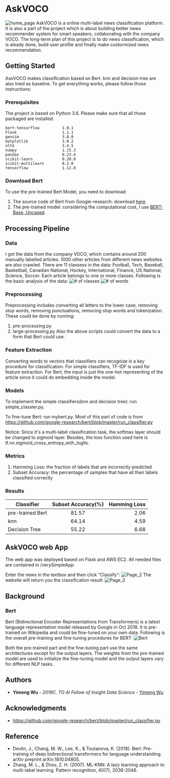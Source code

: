 # AskVOCO 
![home_page](https://github.com/yimeng0701/Voice-recommender-system-for-Smart-Speakers/blob/master/verySimpleApp/home_page.png "Logo Title Text 1")
AskVOCO is a online multi-label news classification platform. It is also a part of the project which is about building better news recommender system for smart speakers, collaborating with the company VOCO. The long-term plan of this project is to do news classification, which is aleady done, build user profile and finally make custormized news recommendation.

## Getting Started

AsoVOCO makes classification based on Bert. knn and decision tree are also tried as baseline. To get everything works, please follow those instructions:

### Prerequisites

The project is based on Python 3.6. Please make sure that all those packaged are installed.

```
bert-tensorflow          1.0.1
Flask                    1.1.1
gensim                   3.8.0
matplotlib               3.0.2
nltk                     3.4.5
numpy                    1.15.3
pandas                   0.23.4
scikit-learn             0.20.0
scikit-multilearn        0.2.0
tensorflow               1.12.0
```

### Download Bert
To use the pre-trained Bert Model, you need to download:
1. The source code of Bert from Google-research: download [here](https://github.com/google-research/bert.git).
2. The pre-trained model: considering the computational cost, I use [BERT-Base, Uncased](https://storage.googleapis.com/bert_models/2018_10_18/uncased_L-12_H-768_A-12.zip).

## Processing Pipeline

### Data
I got the data from the company VOCO, which contains around 200 manually labelled articles. 1000 other articles from different news websites are also crawled. There are 11 classess in the data: Football, Tech, Baseball, Basketball, Canadian National, Hockey, International, Finance, US National, Science, Soccer. Each article belongs to one or more classes. Following is the basic analysis of the data:
![# of classes](https://github.com/yimeng0701/Voice-recommender-system-for-Smart-Speakers/blob/master/data/EDA/num_classes.png "Logo Title Text 1")
![# of words](https://github.com/yimeng0701/Voice-recommender-system-for-Smart-Speakers/blob/master/data/EDA/hist.png "Logo Title Text 1")

### Preprocessing
Preprocessing includes converting all letters to the lower case, removing stop words, removing punctuations, remocing stop words and tokenization. These could be done by running:
1. pre-processing.py
2. large-processing.py
Also the above scripts could convert the data to a form that Bert could use.
### Feature Extraction
Converting words to vectors that classifiers can recognize is a key procedure for classification. For simple classifiers, TF-IDF is used for feature extraction. For Bert, the input is just the one-hot representing of the article since it could do embedding inside the model.

### Models
To implement the simple classifiers(knn and decision tree): run simple_classier.py.

To fine-tune Bert: run mybert.py. Most of this part of code is from https://github.com/google-research/bert/blob/master/run_classifier.py

Notice: Since it's a multi-label classification task, the softmax layer should be changed to sigmoid layer. Besides, the loss function used here is tf.nn.sigmoid_cross_entropy_with_logits.

### Metrics
1. Hamming Loss:  the fraction of labels that are incorrectly predicted
2. Subset Accuracy: the percentage of samples that have all their labels classified correctly

### Results
| Classifier        | Subset Accuracy(%)           | Hamming Loss  |
| ------------- |:-------------:| -----:|
| pre-trained Bert| 81.57 | 2.06 |
| knn      | 64.14      |  4.59 |
| Decision Tree | 55.22      |    6.68 |


## AskVOCO web App

The web app was deployed based on Flask and AWS EC2. All needed files are contained in /verySimpleApp. 

Enter the news in the textbox and then click "Classify":
![Page_2](https://github.com/yimeng0701/Voice-recommender-system-for-Smart-Speakers/blob/master/verySimpleApp/Page_2.png "Logo Title Text 1")
The website will return you the classification result:
![Page_3](https://github.com/yimeng0701/Voice-recommender-system-for-Smart-Speakers/blob/master/verySimpleApp/Page_3.png "Logo Title Text 1")

## Background
### Bert
Bert (Bidirectional Encoder Representations from Transformers) is a latest language representation model released by Google in Oct 2018. It is pre-trained on Wikipedia and could be fine-tuned on your own data. Following is the overall pre-training and fine-tuning procedures for BERT:
![Bert](https://github.com/yimeng0701/Voice-recommender-system-for-Smart-Speakers/blob/master/models/bert.png "Logo Title Text 1")

Both the pre-trained part and the fine-tuning part use the same architectures except for the output layers. The weights from the pre-trained model are used to initialize the fine-tuning model and the output layers vary for different NLP tasks.

## Authors

* **Yimeng Wu** - *2019C. TO AI Fellow of Insight Data Science* - [Yimeng Wu](https://github.com/yimeng0701/)

## Acknowledgments
* https://github.com/google-research/bert/blob/master/run_classifier.py

## Reference
* Devlin, J., Chang, M. W., Lee, K., & Toutanova, K. (2018). Bert: Pre-training of deep bidirectional transformers for language understanding. arXiv preprint arXiv:1810.04805.
* Zhang, M. L., & Zhou, Z. H. (2007). ML-KNN: A lazy learning approach to multi-label learning. Pattern recognition, 40(7), 2038-2048.
